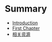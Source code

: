 # Summary

* [Introduction](README.md)
* [First Chapter](chapter1.md)
* [相关资源](appendix--resources.md)

